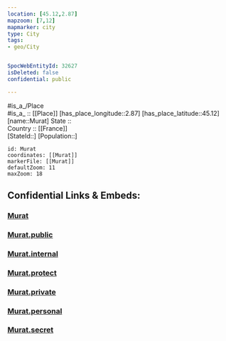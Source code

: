 ```yaml
---
location: [45.12,2.87] 
mapzoom: [7,12] 
mapmarker: city 
type: City
tags:
- geo/City


SpocWebEntityId: 32627
isDeleted: false
confidential: public

---
```

#is_a_/Place  
#is_a_ :: [[Place]] 
[has_place_longitude::2.87] 
[has_place_latitude::45.12] 
[name::Murat] 
State ::  
Country :: [[France]]  
[StateId::] 
[Population::] 



```leaflet
id: Murat
coordinates: [[Murat]] 
markerFile: [[Murat]] 
defaultZoom: 11 
maxZoom: 18
```


## Confidential Links & Embeds: 

### [Murat](/_Standards/Earth/Continent/Europe/Europe~West/France/regions~France/Auvergne-Rhône-Alpes/departments~Auvergne-Rhône-Alpes/Cantal/communes~Cantal/Saint-Flour/cities~Saint-Flour/Murat.md) 

### [Murat.public](/_public/Earth/Continent/Europe/Europe~West/France/regions~France/Auvergne-Rhône-Alpes/departments~Auvergne-Rhône-Alpes/Cantal/communes~Cantal/Saint-Flour/cities~Saint-Flour/Murat.public.md) 

### [Murat.internal](/_internal/Earth/Continent/Europe/Europe~West/France/regions~France/Auvergne-Rhône-Alpes/departments~Auvergne-Rhône-Alpes/Cantal/communes~Cantal/Saint-Flour/cities~Saint-Flour/Murat.internal.md) 

### [Murat.protect](/_protect/Earth/Continent/Europe/Europe~West/France/regions~France/Auvergne-Rhône-Alpes/departments~Auvergne-Rhône-Alpes/Cantal/communes~Cantal/Saint-Flour/cities~Saint-Flour/Murat.protect.md) 

### [Murat.private](/_private/Earth/Continent/Europe/Europe~West/France/regions~France/Auvergne-Rhône-Alpes/departments~Auvergne-Rhône-Alpes/Cantal/communes~Cantal/Saint-Flour/cities~Saint-Flour/Murat.private.md) 

### [Murat.personal](/_personal/Earth/Continent/Europe/Europe~West/France/regions~France/Auvergne-Rhône-Alpes/departments~Auvergne-Rhône-Alpes/Cantal/communes~Cantal/Saint-Flour/cities~Saint-Flour/Murat.personal.md) 

### [Murat.secret](/_secret/Earth/Continent/Europe/Europe~West/France/regions~France/Auvergne-Rhône-Alpes/departments~Auvergne-Rhône-Alpes/Cantal/communes~Cantal/Saint-Flour/cities~Saint-Flour/Murat.secret.md)

